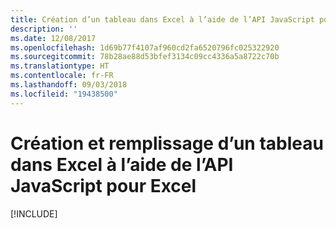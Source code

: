 ```yaml
---
title: Création d’un tableau dans Excel à l’aide de l’API JavaScript pour Excel
description: ''
ms.date: 12/08/2017
ms.openlocfilehash: 1d69b77f4107af960cd2fa6520796fc025322920
ms.sourcegitcommit: 78b28ae88d53bfef3134c09cc4336a5a8722c70b
ms.translationtype: HT
ms.contentlocale: fr-FR
ms.lasthandoff: 09/03/2018
ms.locfileid: "19438500"
---
```

# <a name="create-and-populate-a-table-in-excel-using-the-excel-javascript-api"></a>Création et remplissage d’un tableau dans Excel à l’aide de l’API JavaScript pour Excel

[!INCLUDE[](../includes/excel-tutorial-create-table.md)]